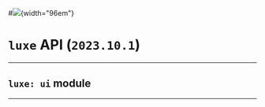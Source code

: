 #![](../images/luxe-dark.svg){width="96em"}

# `luxe` API (`2023.10.1`)  


---

## `luxe: ui` module


---

